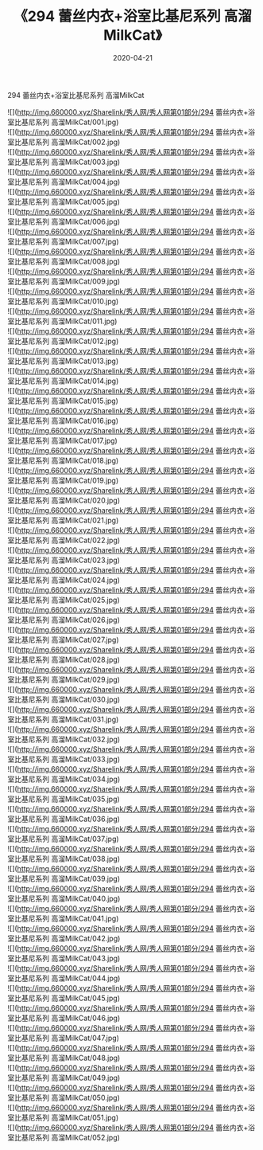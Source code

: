 ﻿---
layout: post
title:  《294 蕾丝内衣+浴室比基尼系列 高溜MilkCat》
date:   2020-04-21
img: http://img.660000.xyz/Sharelink/秀人网/秀人网第01部分/294 蕾丝内衣+浴室比基尼系列 高溜MilkCat/000.jpg
categories: [美女, 清纯, 唯美]
---

294 蕾丝内衣+浴室比基尼系列 高溜MilkCat

  ![](http://img.660000.xyz/Sharelink/秀人网/秀人网第01部分/294 蕾丝内衣+浴室比基尼系列 高溜MilkCat/001.jpg) <br> ![](http://img.660000.xyz/Sharelink/秀人网/秀人网第01部分/294 蕾丝内衣+浴室比基尼系列 高溜MilkCat/002.jpg) <br> ![](http://img.660000.xyz/Sharelink/秀人网/秀人网第01部分/294 蕾丝内衣+浴室比基尼系列 高溜MilkCat/003.jpg) <br> ![](http://img.660000.xyz/Sharelink/秀人网/秀人网第01部分/294 蕾丝内衣+浴室比基尼系列 高溜MilkCat/004.jpg) <br> ![](http://img.660000.xyz/Sharelink/秀人网/秀人网第01部分/294 蕾丝内衣+浴室比基尼系列 高溜MilkCat/005.jpg) <br> ![](http://img.660000.xyz/Sharelink/秀人网/秀人网第01部分/294 蕾丝内衣+浴室比基尼系列 高溜MilkCat/006.jpg) <br> ![](http://img.660000.xyz/Sharelink/秀人网/秀人网第01部分/294 蕾丝内衣+浴室比基尼系列 高溜MilkCat/007.jpg) <br> ![](http://img.660000.xyz/Sharelink/秀人网/秀人网第01部分/294 蕾丝内衣+浴室比基尼系列 高溜MilkCat/008.jpg) <br> ![](http://img.660000.xyz/Sharelink/秀人网/秀人网第01部分/294 蕾丝内衣+浴室比基尼系列 高溜MilkCat/009.jpg) <br> ![](http://img.660000.xyz/Sharelink/秀人网/秀人网第01部分/294 蕾丝内衣+浴室比基尼系列 高溜MilkCat/010.jpg) <br> ![](http://img.660000.xyz/Sharelink/秀人网/秀人网第01部分/294 蕾丝内衣+浴室比基尼系列 高溜MilkCat/011.jpg) <br> ![](http://img.660000.xyz/Sharelink/秀人网/秀人网第01部分/294 蕾丝内衣+浴室比基尼系列 高溜MilkCat/012.jpg) <br> ![](http://img.660000.xyz/Sharelink/秀人网/秀人网第01部分/294 蕾丝内衣+浴室比基尼系列 高溜MilkCat/013.jpg) <br> ![](http://img.660000.xyz/Sharelink/秀人网/秀人网第01部分/294 蕾丝内衣+浴室比基尼系列 高溜MilkCat/014.jpg) <br> ![](http://img.660000.xyz/Sharelink/秀人网/秀人网第01部分/294 蕾丝内衣+浴室比基尼系列 高溜MilkCat/015.jpg) <br> ![](http://img.660000.xyz/Sharelink/秀人网/秀人网第01部分/294 蕾丝内衣+浴室比基尼系列 高溜MilkCat/016.jpg) <br> ![](http://img.660000.xyz/Sharelink/秀人网/秀人网第01部分/294 蕾丝内衣+浴室比基尼系列 高溜MilkCat/017.jpg) <br> ![](http://img.660000.xyz/Sharelink/秀人网/秀人网第01部分/294 蕾丝内衣+浴室比基尼系列 高溜MilkCat/018.jpg) <br> ![](http://img.660000.xyz/Sharelink/秀人网/秀人网第01部分/294 蕾丝内衣+浴室比基尼系列 高溜MilkCat/019.jpg) <br> ![](http://img.660000.xyz/Sharelink/秀人网/秀人网第01部分/294 蕾丝内衣+浴室比基尼系列 高溜MilkCat/020.jpg) <br> ![](http://img.660000.xyz/Sharelink/秀人网/秀人网第01部分/294 蕾丝内衣+浴室比基尼系列 高溜MilkCat/021.jpg) <br> ![](http://img.660000.xyz/Sharelink/秀人网/秀人网第01部分/294 蕾丝内衣+浴室比基尼系列 高溜MilkCat/022.jpg) <br> ![](http://img.660000.xyz/Sharelink/秀人网/秀人网第01部分/294 蕾丝内衣+浴室比基尼系列 高溜MilkCat/023.jpg) <br> ![](http://img.660000.xyz/Sharelink/秀人网/秀人网第01部分/294 蕾丝内衣+浴室比基尼系列 高溜MilkCat/024.jpg) <br> ![](http://img.660000.xyz/Sharelink/秀人网/秀人网第01部分/294 蕾丝内衣+浴室比基尼系列 高溜MilkCat/025.jpg) <br> ![](http://img.660000.xyz/Sharelink/秀人网/秀人网第01部分/294 蕾丝内衣+浴室比基尼系列 高溜MilkCat/026.jpg) <br> ![](http://img.660000.xyz/Sharelink/秀人网/秀人网第01部分/294 蕾丝内衣+浴室比基尼系列 高溜MilkCat/027.jpg) <br> ![](http://img.660000.xyz/Sharelink/秀人网/秀人网第01部分/294 蕾丝内衣+浴室比基尼系列 高溜MilkCat/028.jpg) <br> ![](http://img.660000.xyz/Sharelink/秀人网/秀人网第01部分/294 蕾丝内衣+浴室比基尼系列 高溜MilkCat/029.jpg) <br> ![](http://img.660000.xyz/Sharelink/秀人网/秀人网第01部分/294 蕾丝内衣+浴室比基尼系列 高溜MilkCat/030.jpg) <br> ![](http://img.660000.xyz/Sharelink/秀人网/秀人网第01部分/294 蕾丝内衣+浴室比基尼系列 高溜MilkCat/031.jpg) <br> ![](http://img.660000.xyz/Sharelink/秀人网/秀人网第01部分/294 蕾丝内衣+浴室比基尼系列 高溜MilkCat/032.jpg) <br> ![](http://img.660000.xyz/Sharelink/秀人网/秀人网第01部分/294 蕾丝内衣+浴室比基尼系列 高溜MilkCat/033.jpg) <br> ![](http://img.660000.xyz/Sharelink/秀人网/秀人网第01部分/294 蕾丝内衣+浴室比基尼系列 高溜MilkCat/034.jpg) <br> ![](http://img.660000.xyz/Sharelink/秀人网/秀人网第01部分/294 蕾丝内衣+浴室比基尼系列 高溜MilkCat/035.jpg) <br> ![](http://img.660000.xyz/Sharelink/秀人网/秀人网第01部分/294 蕾丝内衣+浴室比基尼系列 高溜MilkCat/036.jpg) <br> ![](http://img.660000.xyz/Sharelink/秀人网/秀人网第01部分/294 蕾丝内衣+浴室比基尼系列 高溜MilkCat/037.jpg) <br> ![](http://img.660000.xyz/Sharelink/秀人网/秀人网第01部分/294 蕾丝内衣+浴室比基尼系列 高溜MilkCat/038.jpg) <br> ![](http://img.660000.xyz/Sharelink/秀人网/秀人网第01部分/294 蕾丝内衣+浴室比基尼系列 高溜MilkCat/039.jpg) <br> ![](http://img.660000.xyz/Sharelink/秀人网/秀人网第01部分/294 蕾丝内衣+浴室比基尼系列 高溜MilkCat/040.jpg) <br> ![](http://img.660000.xyz/Sharelink/秀人网/秀人网第01部分/294 蕾丝内衣+浴室比基尼系列 高溜MilkCat/041.jpg) <br> ![](http://img.660000.xyz/Sharelink/秀人网/秀人网第01部分/294 蕾丝内衣+浴室比基尼系列 高溜MilkCat/042.jpg) <br> ![](http://img.660000.xyz/Sharelink/秀人网/秀人网第01部分/294 蕾丝内衣+浴室比基尼系列 高溜MilkCat/043.jpg) <br> ![](http://img.660000.xyz/Sharelink/秀人网/秀人网第01部分/294 蕾丝内衣+浴室比基尼系列 高溜MilkCat/044.jpg) <br> ![](http://img.660000.xyz/Sharelink/秀人网/秀人网第01部分/294 蕾丝内衣+浴室比基尼系列 高溜MilkCat/045.jpg) <br> ![](http://img.660000.xyz/Sharelink/秀人网/秀人网第01部分/294 蕾丝内衣+浴室比基尼系列 高溜MilkCat/046.jpg) <br> ![](http://img.660000.xyz/Sharelink/秀人网/秀人网第01部分/294 蕾丝内衣+浴室比基尼系列 高溜MilkCat/047.jpg) <br> ![](http://img.660000.xyz/Sharelink/秀人网/秀人网第01部分/294 蕾丝内衣+浴室比基尼系列 高溜MilkCat/048.jpg) <br> ![](http://img.660000.xyz/Sharelink/秀人网/秀人网第01部分/294 蕾丝内衣+浴室比基尼系列 高溜MilkCat/049.jpg) <br> ![](http://img.660000.xyz/Sharelink/秀人网/秀人网第01部分/294 蕾丝内衣+浴室比基尼系列 高溜MilkCat/050.jpg) <br> ![](http://img.660000.xyz/Sharelink/秀人网/秀人网第01部分/294 蕾丝内衣+浴室比基尼系列 高溜MilkCat/051.jpg) <br> ![](http://img.660000.xyz/Sharelink/秀人网/秀人网第01部分/294 蕾丝内衣+浴室比基尼系列 高溜MilkCat/052.jpg) <br>